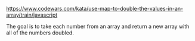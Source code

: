 https://www.codewars.com/kata/use-map-to-double-the-values-in-an-array/train/javascript

The goal is to take each number from an array and return a new array with all of the numbers doubled.
